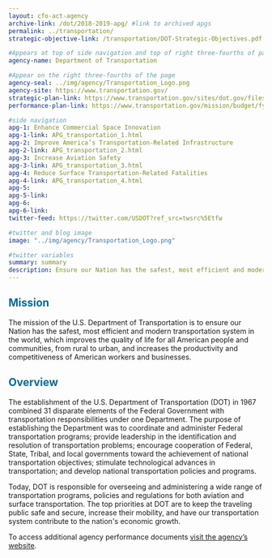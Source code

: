 ```yaml
---
layout: cfo-act-agency
archive-link: /dot/2018-2019-apg/ #link to archived apgs
permalink: ../transportation/
strategic-objective-link: /transportation/DOT-Strategic-Objectives.pdf

#Appears at top of side navigation and top of right three-fourths of page
agency-name: Department of Transportation

#Appear on the right three-fourths of the page
agency-seal: ../img/agency/Transportation_Logo.png
agency-site: https://www.transportation.gov/
strategic-plan-link: https://www.transportation.gov/sites/dot.gov/files/docs/mission/administrations/office-policy/304866/dot-strategic-plan-fy2018-2022.pdf
performance-plan-link: https://www.transportation.gov/mission/budget/fy-2019-performance-report-and-fy-2021-performance-plan-main-document

#side navigation
apg-1: Enhance Commercial Space Innovation
apg-1-link: APG_transportation_1.html
apg-2: Improve America’s Transportation-Related Infrastructure
apg-2-link: APG_transportation_2.html
apg-3: Increase Aviation Safety
apg-3-link: APG_transportation_3.html
apg-4: Reduce Surface Transportation-Related Fatalities
apg-4-link: APG_transportation_4.html
apg-5:
apg-5-link:
apg-6:
apg-6-link:
twitter-feed: https://twitter.com/USDOT?ref_src=twsrc%5Etfw

#twitter and blog image
image: "../img/agency/Transportation_Logo.png"

#twitter variables
summary: summary
description: Ensure our Nation has the safest, most efficient and modern transportation system in the world.
---
```


<div class="usa-grid usa-graphic_list-row">
  <div class="usa-width-one-whole usa-media_block agency-page-section">
    <h2 style="color:#046b99;">Mission</h2>
    <p>The mission of the U.S. Department of Transportation is to ensure our Nation has the safest, most efficient and modern transportation system in the world, which improves the quality of life for all American people and communities, from rural to urban, and increases the productivity and competitiveness of American workers and businesses.</p>
  </div>
</div>

<div class="usa-grid usa-graphic_list-row">
  <div class="usa-width-one-whole usa-media_block agency-page-section">
    <h2 style="color:#046b99;">Overview</h2>
    <p>The establishment of the U.S. Department of Transportation (DOT) in 1967 combined 31 disparate elements of the Federal Government with transportation responsibilities under one Department. The purpose of establishing the Department was to coordinate and administer Federal transportation programs; provide leadership in the identification and resolution of transportation problems; encourage cooperation of Federal, State, Tribal, and local governments toward the achievement of national transportation objectives; stimulate technological advances in transportation; and develop national transportation policies and programs.  </p>
    <p>Today, DOT is responsible for overseeing and administering a wide range of transportation programs, policies and regulations for both aviation and surface transportation. The top priorities at DOT are to keep the traveling public safe and secure, increase their mobility, and have our transportation system contribute to the nation&apos;s economic growth.
</p>
  </div>
</div>

<div class="usa-grid usa-graphic_list-row">
  <div class="usa-width-one-whole usa-media_block">
    <p>To access additional agency performance documents <a href="https://www.transportation.gov/budget" target="_blank">visit the agency’s website</a>.</p>
  </div>
</div>
